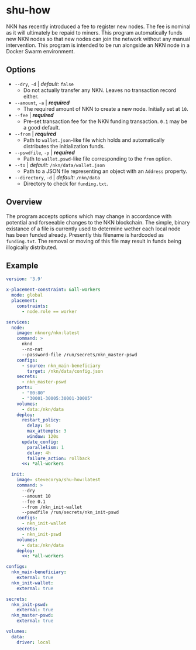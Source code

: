 # shu-how
NKN has recently introduced a fee to register new nodes. The fee is nominal as it will ultimately be repaid to miners. This program automatically funds new NKN nodes so that new nodes can join the network without any manual intervention. This program is intended to be run alongside an NKN node in a Docker Swarm environment.

## Options
- `--dry`, `-d` | *default:* `false`
  - Do not actually transfer any NKN. Leaves no transaction record either.
- `--amount`, `-a` | ***required***
  - The required amount of NKN to create a new node. Initially set at `10`.
- `--fee` | ***required***
  - Pre-set transaction fee for the NKN funding transaction. `0.1` may be a good default.
- `--from` | ***required***
  - Path to `wallet.json`-like file which holds and automatically distributes the initialization funds.
- `--pswdfile`, `-p` | ***required***
  - Path to `wallet.pswd`-like file corresponding to the `from` option.
- `--to` | *default:* `/nkn/data/wallet.json`
  - Path to a JSON file representing an object with an `Address` property.
- `--directory`, `-d` | *default:* `/nkn/data`
  - Directory to check for `funding.txt`.

## Overview
The program accepts options which may change in accordance with potential and forseeable changes to the NKN blockchain. The simple, binary existance of a file is currently used to determine wether each local node has been funded already. Presently this filename is hardcoded as `funding.txt`. The removal or moving of this file may result in funds being illogically distributed.

## Example
```yaml
version: '3.9'

x-placement-constraint: &all-workers
  mode: global
  placement:
    constraints:   
      - node.role == worker

services:
  node:
    image: nknorg/nkn:latest
    command: >
      nknd
      --no-nat
      --password-file /run/secrets/nkn_master-pswd
    configs:
      - source: nkn_main-beneficiary
        target: /nkn/data/config.json
    secrets:
      - nkn_master-pswd 
    ports:
      - "80:80"
      - "30001-30005:30001-30005"
    volumes:
      - data:/nkn/data
    deploy:
      restart_policy:
        delay: 5s
        max_attempts: 3
        window: 120s
      update_config:
        parallelism: 1
        delay: 4h
        failure_action: rollback
      <<: *all-workers

  init:
    image: stevecorya/shu-how:latest
    command: >
      --dry
      --amount 10
      --fee 0.1
      --from /nkn_init-wallet
      --pswdfile /run/secrets/nkn_init-pswd
    configs:
      - nkn_init-wallet
    secrets:
      - nkn_init-pswd
    volumes:
      - data:/nkn/data
    deploy:
      <<: *all-workers

configs:
  nkn_main-beneficiary:
    external: true
  nkn_init-wallet:
    external: true

secrets:
  nkn_init-pswd:
    external: true
  nkn_master-pswd:
    external: true

volumes:
  data:
    driver: local
```
